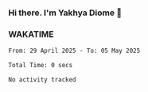 ### Hi there. I'm Yakhya Diome 👋

### WAKATIME
<!--START_SECTION:waka-->

```txt
From: 29 April 2025 - To: 05 May 2025

Total Time: 0 secs

No activity tracked
```

<!--END_SECTION:waka-->
